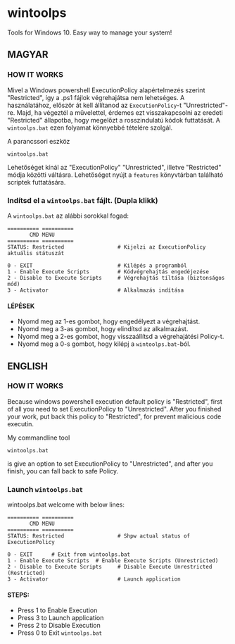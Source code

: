 # wintoolps
Tools for Windows 10. Easy way to manage your system!

## MAGYAR
### HOW IT WORKS
Mivel a Windows powershell ExecutionPolicy alapértelmezés szerint "Restricted", így a .ps1 fájlok végrehajátsa nem lehetséges.
A használatához, először át kell állítanod az `ExecutionPolicy`-t "Unrestricted"-re. Majd, ha végeztél a művelettel,
érdemes ezt visszakapcsolni az eredeti "Restricted" állapotba, hogy megelőzt a rosszindulatú kódok futtatását.
A `wintoolps.bat` ezen folyamat könnyebbé tételére szolgál.

A parancssori eszköz
```
wintoolps.bat
```
Lehetőséget kínál az "ExecutionPolicy" "Unrestricted", illetve "Restricted" módja közötti váltásra.
Lehetőséget nyújt a `features` könyvtárban található scriptek futtatására.

### Indítsd el a `wintoolps.bat` fájlt. (Dupla klikk)
A `wintoolps.bat` az alábbi sorokkal fogad:
```
========== ==========
       CMD MENU
========== ==========
STATUS: Restricted                 # Kijelzi az ExecutionPolicy aktuális státuszát

0 - EXIT                           # Kilépés a programból
1 - Enable Execute Scripts         # Kódvégrehajtás engedéjezése
2 - Disable to Execute Scripts     # Végrehajtás tíltása (biztonságos mód)
3 - Activator                      # Alkalmazás indítása
```

#### LÉPÉSEK
 - Nyomd meg az 1-es gombot, hogy engedélyezt a végrehajtást.
 - Nyomd meg a 3-as gombot, hogy elindítsd az alkalmazást.
 - Nyomd meg a 2-es gombot, hogy visszaállítsd a végrehajátési Policy-t.
 - Nyomd meg a 0-s gombot, hogy kilépj a `wintoolps.bat`-ból.

## ENGLISH
### HOW IT WORKS
Because windows powershell execution default policy is "Restricted", first of all you need to set ExecutionPolicy to "Unrestricted".
After you finished your work, put back this policy to "Restricted", for prevent malicious code executin.


My commandline tool
```
wintoolps.bat
```
is give an option to set ExecutionPolicy to "Unrestricted", and after you finish, you can fall back to safe Policy.

### Launch `wintoolps.bat`
wintoolps.bat welcome with below lines:
```
========== ==========
       CMD MENU
========== ==========
STATUS: Restricted                 # Shpw actual status of ExecutionPolicy

0 - EXIT      # Exit from wintoolps.bat
1 - Enable Execute Scripts  # Enable Execute Scripts (Unrestricted)
2 - Disable to Execute Scripts     # Disable Execute Unrestricted (Restricted)
3 - Activator                      # Launch application
```
#### STEPS:
 - Press 1 to Enable Execution
 - Press 3 to Launch application
 - Press 2 to Disable Execution
 - Press 0 to Exit `wintoolps.bat`
